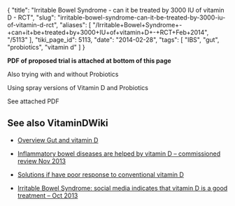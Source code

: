 {
    "title": "Irritable Bowel Syndrome - can it be treated by 3000 IU of vitamin D - RCT",
    "slug": "irritable-bowel-syndrome-can-it-be-treated-by-3000-iu-of-vitamin-d-rct",
    "aliases": [
        "/Irritable+Bowel+Syndrome+-+can+it+be+treated+by+3000+IU+of+vitamin+D+-+RCT+Feb+2014",
        "/5113"
    ],
    "tiki_page_id": 5113,
    "date": "2014-02-28",
    "tags": [
        "IBS",
        "gut",
        "probiotics",
        "vitamin d"
    ]
}


**PDF of proposed trial is attached at bottom of this page** 

Also trying with and without Probiotics

Using spray versions of Vitamin D and Probiotics

See attached PDF

## See also VitaminDWiki

* [Overview Gut and vitamin D](/posts/overview-gut-and-vitamin-d)

* [Inflammatory bowel diseases are helped by vitamin D – commissioned review Nov 2013](/posts/inflammatory-bowel-diseases-are-helped-by-vitamin-d-commissioned-review)

* [Solutions if have poor response to conventional vitamin D](/posts/solutions-if-have-poor-response-to-conventional-vitamin-d)

* [Irritable Bowel Syndrome: social media indicates that vitamin D is a good treatment – Oct 2013](/posts/irritable-bowel-syndrome-social-media-indicates-that-vitamin-d-is-a-good-treatment)